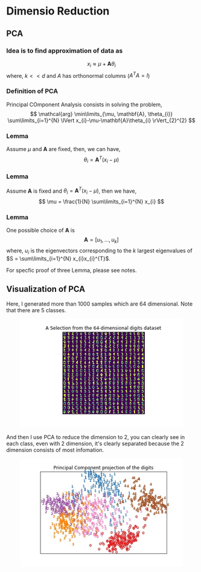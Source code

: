 # Dimensio Reduction
## PCA
### Idea is to find approximation of data as
$$
x_{i} \approx \mu + \mathbf{A}\theta_{i}
$$
where, $k<<d$ and $A$ has orthonormal columns ($A^TA = I$)

### Definition of PCA
Principal COmponent Analysis consists in solving the problem,
$$
\mathcal{arg} \min\limits_{\mu, \mathbf{A}, \theta_{i}} \sum\limits_{i=1}^{N} \lVert x_{i}-\mu-\mathbf{A}\theta_{i} \rVert_{2}^{2}
$$

### Lemma
Assume $\mu$ and $\mathbf{A}$ are fixed, then, we can have,
$$
\theta_{i} = \mathbf{A}^T (x_{i} - \mu)
$$

### Lemma
Assume $\mathbf{A}$ is fixed and $\theta_{i} = \mathbf{A}^{T}(x_{i}-\mu)$, then we have,
$$
\mu = \frac{1}{N} \sum\limits_{i=1}^{N} x_{i}
$$

### Lemma
One possible choice of $\mathbf{A}$ is 
$$
\mathbf{A} = [u_{1},\ldots, u_{k}]
$$
where, $u_{i}$ is the eigenvectors corresponding to the $k$ largest eigenvalues of $S = \sum\limits_{i=1}^{N} x_{i}x_{i}^{T}$.

For specfic proof of three Lemma, please see notes.

## Visualization of PCA
Here, I generated more than 1000 samples which are 64 dimensional. Note that there are 5 classes.
<div align=center><img src =https://github.com/masqueraderx/Statistical-Machine-Learning/blob/main/Dimension%20Reduction/digits.jpg /></div>

And then I use PCA to reduce the dimension to 2, you can clearly see in each class, even with 2 dimension, it's clearly separated because
the 2 dimension consists of most infomation.
<div align=center><img src =https://github.com/masqueraderx/Statistical-Machine-Learning/blob/main/Dimension%20Reduction/projection.jpg /></div>
